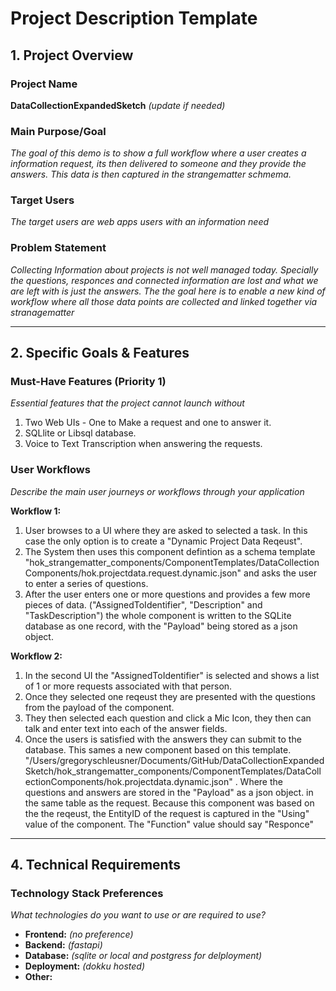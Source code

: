 # Project Description Template

## 1. Project Overview

### Project Name
**DataCollectionExpandedSketch** *(update if needed)*

### Main Purpose/Goal
*The goal of this demo is to show a full workflow where a user creates a information request, its then delivered to someone and they provide the answers.  This data is then captured in the strangematter schmema.*



### Target Users
*The target users are web apps users with an information need*



### Problem Statement
*Collecting Information about projects is not well managed today.  Specially the questions, responces and connected information are lost and what we are left with is just the answers.  The the goal here is to enable a new kind of workflow where all those data points are collected and linked together via stranagematter*

---

## 2. Specific Goals & Features

### Must-Have Features (Priority 1)
*Essential features that the project cannot launch without*

1. Two Web UIs - One to Make a request and one to answer it. 
2. SQLlite or Libsql database. 
3. Voice to Text Transcription when answering the requests. 


### User Workflows
*Describe the main user journeys or workflows through your application*

**Workflow 1:**
1. User browses to a UI where they are asked to selected a task.  In this case the only option is to create a "Dynamic Project Data Reqeust".
2. The System then uses this component defintion as a schema template "hok_strangematter_components/ComponentTemplates/DataCollectionComponents/hok.projectdata.request.dynamic.json" and asks the user to enter a series of questions.  
3. After the user enters one or more questions and provides a few more pieces of data. ("AssignedToIdentifier", "Description" and "TaskDescription") the whole component is written to the SQLite database as one record, with the "Payload" being stored as a json object. 

**Workflow 2:**
1. In the second UI the "AssignedToIdentifier" is selected and shows a list of 1 or more requests associated with that person. 
2. Once they selected one reqeust they are presented with the questions from the payload of the component.  
3. They then selected each question and click a Mic Icon, they then can talk and enter text into each of the answer fields. 
4. Once the users is satisfied with the answers they can submit to the database. This sames a new component based on this template. "/Users/gregoryschleusner/Documents/GitHub/DataCollectionExpandedSketch/hok_strangematter_components/ComponentTemplates/DataCollectionComponents/hok.projectdata.dynamic.json" .  Where the questions and answers are stored in the "Payload" as a json object. in the same table as the request.   Because this component was based on the the reqeust, the EntityID of the request is captured in the "Using" value of the component. The "Function" value should say "Responce"

---

## 4. Technical Requirements

### Technology Stack Preferences
*What technologies do you want to use or are required to use?*

- **Frontend:** *(no preference)*
- **Backend:** *(fastapi)*
- **Database:** *(sqlite or local and postgress for delployment)*
- **Deployment:** *(dokku hosted)*
- **Other:** 
